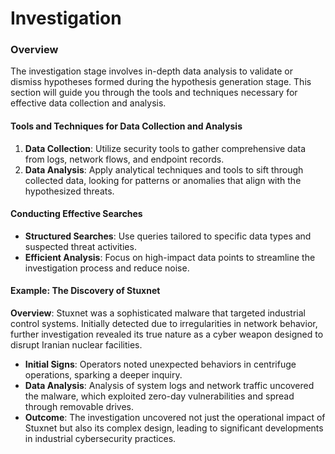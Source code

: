 # Investigation

### Overview <a href="#overview" id="overview"></a>

The investigation stage involves in-depth data analysis to validate or dismiss hypotheses formed during the hypothesis generation stage. This section will guide you through the tools and techniques necessary for effective data collection and analysis.

#### **Tools and Techniques for Data Collection and Analysis** <a href="#tools-and-techniques-for-data-collection-and-analysis" id="tools-and-techniques-for-data-collection-and-analysis"></a>

1. **Data Collection**: Utilize security tools to gather comprehensive data from logs, network flows, and endpoint records.
2. **Data Analysis**: Apply analytical techniques and tools to sift through collected data, looking for patterns or anomalies that align with the hypothesized threats.

#### **Conducting Effective Searches** <a href="#conducting-effective-searches" id="conducting-effective-searches"></a>

* **Structured Searches**: Use queries tailored to specific data types and suspected threat activities.
* **Efficient Analysis**: Focus on high-impact data points to streamline the investigation process and reduce noise.

#### **Example: The Discovery of Stuxnet** <a href="#example-the-discovery-of-stuxnet" id="example-the-discovery-of-stuxnet"></a>

**Overview**: Stuxnet was a sophisticated malware that targeted industrial control systems. Initially detected due to irregularities in network behavior, further investigation revealed its true nature as a cyber weapon designed to disrupt Iranian nuclear facilities.

* **Initial Signs**: Operators noted unexpected behaviors in centrifuge operations, sparking a deeper inquiry.
* **Data Analysis**: Analysis of system logs and network traffic uncovered the malware, which exploited zero-day vulnerabilities and spread through removable drives.
* **Outcome**: The investigation uncovered not just the operational impact of Stuxnet but also its complex design, leading to significant developments in industrial cybersecurity practices.
